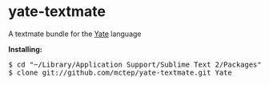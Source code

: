yate-textmate
=============

A textmate bundle for the <a href="https://github.com/pasaran/yate">Yate</a> language

<b>Installing:</b>
<pre>
$ cd "~/Library/Application Support/Sublime Text 2/Packages"
$ clone git://github.com/mctep/yate-textmate.git Yate
</pre>
